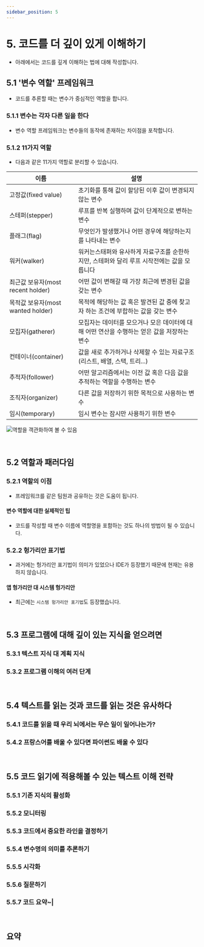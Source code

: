 ```yaml
---
sidebar_position: 5
---
```


# 5. 코드를 더 깊이 있게 이해하기

- 아래에서는 코드를 깊게 이해하는 법에 대해 작성합니다.

## 5.1 '변수 역할' 프레임워크

- 코드를 추론할 때는 변수가 중심적인 역할을 합니다.

### 5.1.1 변수는 각자 다른 일을 한다

- 변수 역할 프레임워크는 변수들의 동작에 존재하는 차이점을 포착합니다.

### 5.1.2 11가지 역할

- 다음과 같은 11가지 역할로 분리할 수 있습니다.

|이름|설명|
|-|---|
|고정값(fixed value)|초기화를 통해 값이 할당된 이후 값이 변경되지 않는 변수|
|스테퍼(stepper)|루프를 반복 실행하며 값이 단계적으로 변하는 변수|
|플래그(flag)|무엇인가 발생했거나 어떤 경우에 해당하는지를 나타내는 변수|
|워커(walker)|워커는스태퍼와 유사하게 자료구조를 순한하지만, 스테퍼와 달리 루프 시작전에는 값을 모릅니다|
|최근값 보유자(most recent holder)|어떤 값이 변해갈 때 가장 최근에 변경된 값을 갖는 변수|
|목적값 보유자(most wanted holder)|목적에 해당하는 값 혹은 발견된 값 중에 찾고자 하는 조건에 부합하는 값을 갖는 변수|
|모집자(gatherer)|모집자는 데이터를 모으거나 모은 데이터에 대해 어떤 연산을 수행하는 얻은 값을 저장하는 변수|
|컨테이너(container)|값을 새로 추가하거나 삭제할 수 있는 자료구조(리스트, 배열, 스택, 트리...)|
|추적자(follower)|어떤 알고리즘에서는 이전 값 혹은 다음 값을 추적하는 역할을 수행하는 변수|
|조직자(organizer)|다른 값을 저장하기 위한 목적으로 사용하는 변수|
|임시(temporary)|임시 변수는 잠시만 사용하기 위한 변수|

![역할을 객관화하여 볼 수 있음](https://user-images.githubusercontent.com/42582516/179427261-a5340950-9ad9-4152-afd4-d60b1034cfba.png)


<br/>

## 5.2 역할과 패러다임

### 5.2.1 역할의 이점

- 프레임워크를 같은 팀원과 공유하는 것은 도움이 됩니다.

#### 변수 역할에 대한 실제적인 팁

- 코드를 작성할 때 변수 이름에 역할명을 포함하는 것도 하나의 방법이 될 수 있습니다.

### 5.2.2 헝가리안 표기법

- 과거에는 헝가리안 표기법이 의미가 있었으나 IDE가 등장했기 때문에 현재는 유용하지 않습니다.

#### 앱 헝가리안 대 시스템 헝가리안

- 최근에는 `시스템 헝가리안 표기법`도 등장했습니다.

<br/>

## 5.3 프로그램에 대해 깊이 있는 지식을 얻으려면

### 5.3.1 텍스트 지식 대 계획 지식

### 5.3.2 프로그램 이해의 여러 단계

<br/>

## 5.4 텍스트를 읽는 것과 코드를 읽는 것은 유사하다

### 5.4.1 코드를 읽을 때 우리 뇌에서는 무슨 일이 일어나는가?

### 5.4.2 프랑스어를 배울 수 있다면 파이썬도 배울 수 있다

<br/>

## 5.5 코드 읽기에 적용해볼 수 있는 텍스트 이해 전략

### 5.5.1 기존 지식의 활성화

### 5.5.2 모니터링

### 5.5.3 코드에서 중요한 라인을 결정하기

### 5.5.4 변수명의 의미를 추론하기

### 5.5.5 시각화

### 5.5.6 질문하기

### 5.5.7 코드 요약~|

<br/>

## 요약
